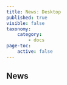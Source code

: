 ```yaml
---
title: News: Desktop
published: true
visible: false
taxonomy:
    category:
        - docs
page-toc:
    active: false
---
```


## News
